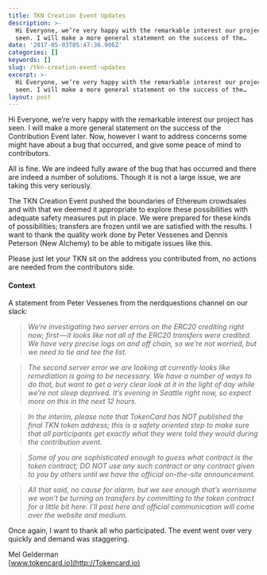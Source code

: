 ```yaml
---
title: TKN Creation Event Updates
description: >-
  Hi Everyone, we’re very happy with the remarkable interest our project has
  seen. I will make a more general statement on the success of the…
date: '2017-05-03T05:47:36.906Z'
categories: []
keywords: []
slug: /tkn-creation-event-updates
excerpt: >-
  Hi Everyone, we’re very happy with the remarkable interest our project has
  seen. I will make a more general statement on the success of the…
layout: post
---
```


Hi Everyone, we’re very happy with the remarkable interest our project has seen. I will make a more general statement on the success of the Contribution Event later. Now, however I want to address concerns some might have about a bug that occurred, and give some peace of mind to contributors.

All is fine. We are indeed fully aware of the bug that has occurred and there are indeed a number of solutions. Though it is not a large issue, we are taking this very seriously.

The TKN Creation Event pushed the boundaries of Ethereum crowdsales and with that we deemed it appropriate to explore these possibilities with adequate safety measures put in place. We were prepared for these kinds of possibilities; transfers are frozen until we are satisfied with the results. I want to thank the quality work done by Peter Vessenes and Dennis Peterson (New Alchemy) to be able to mitigate issues like this.

Please just let your TKN sit on the address you contributed from, no actions are needed from the contributors side.

#### Context

A statement from Peter Vessenes from the nerdquestions channel on our slack:

> _We’re investigating two server errors on the ERC20 crediting right now; first — it looks like not all of the ERC20 transfers were credited. We have very precise logs on and off chain, so we’re not worried, but we need to tie and tee the list._

> _The second server error we are looking at currently looks like remediation is going to be necessary. We have a number of ways to do that, but want to get a very clear look at it in the light of day while we’re not sleep deprived. It’s evening in Seattle right now, so expect more on this in the next 12 hours._

> _In the interim, please note that TokenCard has NOT published the final TKN token address; this is a safety oriented step to make sure that all participants get exactly what they were told they would during the contribution event._

> _Some of you are sophisticated enough to guess what contract is the token contract; DO NOT use any such contract or any contract given to you by others until we have the official on-the-site announcement._

> _All that said, no cause for alarm, but we see enough that’s worrisome we won’t be turning on transfers by committing to the token contract for a little bit here. I’ll post here and official communication will come over the website and medium._

Once again, I want to thank all who participated. The event went over very quickly and demand was staggering.

Mel Gelderman  
[www.tokencard.io](http://Tokencard.io)